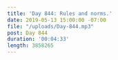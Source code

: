 ```yaml
---
title: 'Day 844: Rules and norms.'
date: 2019-05-13 15:00:00 -07:00
file: "/uploads/Day-844.mp3"
post: Day 844
duration: '00:04:33'
length: 3858265
---
```


